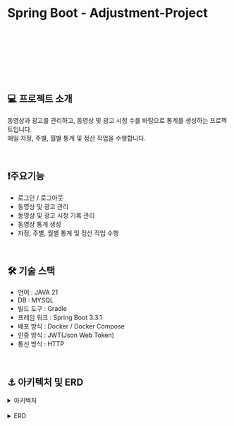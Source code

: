  # Spring Boot - Adjustment-Project
<br><br>

<img src="https://img.shields.io/badge/springboot-6DB33F?style=for-the-badge&logo=springboot&logoColor=white" alt=""/>
<img src="https://img.shields.io/badge/Spring Security-6DB33F?style=for-the-badge&logo=Spring Security&logoColor=white" alt=""/>
<img src="https://img.shields.io/badge/Spring Cloud-6DB33F?style=for-the-badge&logo=icloud&logoColor=white" alt=""/>
<img src="https://img.shields.io/badge/Spring batch-6DB33F?style=for-the-badge&logo=spring&logoColor=white" alt=""/>
<img src="https://img.shields.io/badge/docker-2496ED?style=for-the-badge&logo=docker&logoColor=white" alt=""/>
<img src="https://img.shields.io/badge/Mysql-4479A1?style=for-the-badge&logo=mysql&logoColor=white" alt=""/>
<img src="https://img.shields.io/badge/k6-7D64FF?style=for-the-badge&logo=k6&logoColor=white" alt=""/>

<br><br>

## 💻 프로젝트 소개
동영상과 광고를 관리하고, 동영상 및 광고 시청 수를 바탕으로 통계를 생성하는 프로젝트입니다.<br>
매일 자정, 주별, 월별 통계 및 정산 작업을 수행합니다.

<br>

## ❗️주요기능
- 로그인 / 로그아웃
- 동영상 및 광고 관리
- 동영상 및 광고 시청 기록 관리
- 동영상 통계 생성
- 자정, 주별, 월별 통계 및 정산 작업 수행

<br>

## 🛠️ 기술 스택
- 언어 : JAVA 21
- DB : MYSQL
- 빌드 도구 : Gradle
- 프레임 워크 : Spring Boot 3.3.1
- 배포 방식 : Docker / Docker Compose
- 인증 방식 : JWT(Json Web Token)
- 통신 방식 : HTTP

<br>

## ⚓️ 아키텍처 및 ERD
<details><summary>아키텍처</summary>
</details>

<br>

<details>
<summary>ERD</summary>
    <img src="asset/스크린샷%202024-07-20%20오후%201.28.49.png" alt="">
</details>

